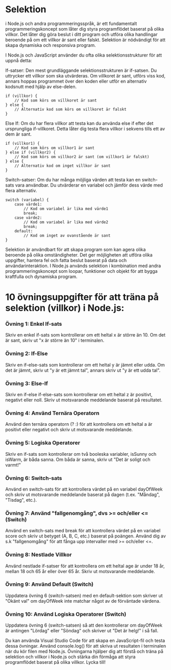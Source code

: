 # Selektion
i Node.js och andra programmeringsspråk, är ett fundamentalt programmeringskoncept som låter dig styra programflödet baserat på olika villkor. Det låter dig göra beslut i ditt program och utföra olika handlingar beroende på om ett villkor är sant eller falskt. Selektion är nödvändigt för att skapa dynamiska och responsiva program.

I Node.js och JavaScript använder du ofta olika selektionsstrukturer för att uppnå detta:

If-satser: Den mest grundläggande selektionsstrukturen är if-satsen. Du uttrycker ett villkor som ska utvärderas. Om villkoret är sant, utförs viss kod, annars hoppas programmet över den koden eller utför en alternativ kodsnutt med hjälp av else-delen.

   

    if (villkor) {
        // Kod som körs om villkoret är sant
    } else {
        // Alternativ kod som körs om villkoret är falskt
    }

Else If: Om du har flera villkor att testa kan du använda else if efter det ursprungliga if-villkoret. Detta låter dig testa flera villkor i sekvens tills ett av dem är sant.


    if (villkor1) {
        // Kod som körs om villkor1 är sant
    } else if (villkor2) {
        // Kod som körs om villkor2 är sant (om villkor1 är falskt)
    } else {
        // Alternativ kod om inget villkor är sant
    }

Switch-satser: Om du har många möjliga värden att testa kan en switch-sats vara användbar. Du utvärderar en variabel och jämför dess värde med flera alternativ.


    switch (variabel) {
        case värde1:
            // Kod om variabel är lika med värde1
            break;
        case värde2:
            // Kod om variabel är lika med värde2
            break;
        default:
            // Kod om inget av ovanstående är sant
    }

Selektion är användbart för att skapa program som kan agera olika beroende på olika omständigheter. Det ger möjligheten att utföra olika uppgifter, hantera fel och fatta beslut baserat på data och användarinteraktion. I Node.js används selektion i kombination med andra programmeringskoncept som loopar, funktioner och objekt för att bygga kraftfulla och dynamiska program.


# 10 övningsuppgifter för att träna på selektion (villkor) i Node.js:

### Övning 1: Enkel If-sats
Skriv en enkel if-sats som kontrollerar om ett heltal x är större än 10. Om det är sant, skriv ut "x är större än 10" i terminalen.

### Övning 2: If-Else
Skriv en if-else-sats som kontrollerar om ett heltal y är jämnt eller udda. Om det är jämnt, skriv ut "y är ett jämnt tal", annars skriv ut "y är ett udda tal".

### Övning 3: Else-If
Skriv en if-else if-else-sats som kontrollerar om ett heltal z är positivt, negativt eller noll. Skriv ut motsvarande meddelande baserat på resultatet.

### Övning 4: Använd Ternära Operatorn
Använd den ternära operatorn (? :) för att kontrollera om ett heltal a är positivt eller negativt och skriv ut motsvarande meddelande.

### Övning 5: Logiska Operatorer
Skriv en if-sats som kontrollerar om två booleska variabler, isSunny och isWarm, är båda sanna. Om båda är sanna, skriv ut "Det är soligt och varmt!"

### Övning 6: Switch-sats
Använd en switch-sats för att kontrollera värdet på en variabel dayOfWeek och skriv ut motsvarande meddelande baserat på dagen (t.ex. "Måndag", "Tisdag", etc.).

### Övning 7: Använd "fallgenomgång", dvs >= och/eller <= (Switch)
Använd en switch-sats med break för att kontrollera värdet på en variabel score och skriv ut betyget (A, B, C, etc.) baserat på poängen.
Använd dig av s.k "fallgenomgång" för att fånga upp intervaller med >= och/eller <=.

### Övning 8: Nestlade Villkor
Använd nestlade if-satser för att kontrollera om ett heltal age är under 18 år, mellan 18 och 65 år eller över 65 år. Skriv ut motsvarande meddelande.

### Övning 9: Använd Default (Switch)
Uppdatera övning 6 (switch-satsen) med en default-sektion som skriver ut "Okänt val" om dayOfWeek inte matchar något av de förväntade värdena.

### Övning 10: Använd Logiska Operatorer (Switch)
Uppdatera övning 6 (switch-satsen) så att den kontrollerar om dayOfWeek är antingen "Lördag" eller "Söndag" och skriver ut "Det är helg!" i så fall.

Du kan använda Visual Studio Code för att skapa en JavaScript-fil och testa dessa övningar. Använd console.log() för att skriva ut resultaten i terminalen när du kör filen med Node.js. Övningarna hjälper dig att förstå och träna på selektion och villkor i Node.js och stärka din förmåga att styra programflödet baserat på olika villkor. Lycka till!
